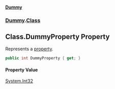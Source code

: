 #### [Dummy](./Home.md 'Home')
### [Dummy](./Dummy.md 'Dummy').[Class](./Dummy-Class.md 'Dummy.Class')
## Class.DummyProperty Property
Represents a [property](https://docs.microsoft.com/dotnet/csharp/programming-guide/classes-and-structs/properties 'https://docs.microsoft.com/dotnet/csharp/programming-guide/classes-and-structs/properties').  
```csharp
public int DummyProperty { get; }
```
#### Property Value
[System.Int32](https://docs.microsoft.com/dotnet/api/System.Int32 'System.Int32')  
